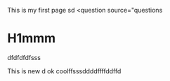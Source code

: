 This is my first page sd
<question source="questions
# H1mmm
   dfdfdfdfsss
   
   This is new
 d
 ok coolffsssddddffffddffd